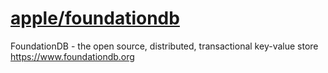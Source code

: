 # [apple/foundationdb](https://github.com/apple/foundationdb)

FoundationDB - the open source, distributed, transactional key-value store https://www.foundationdb.org
